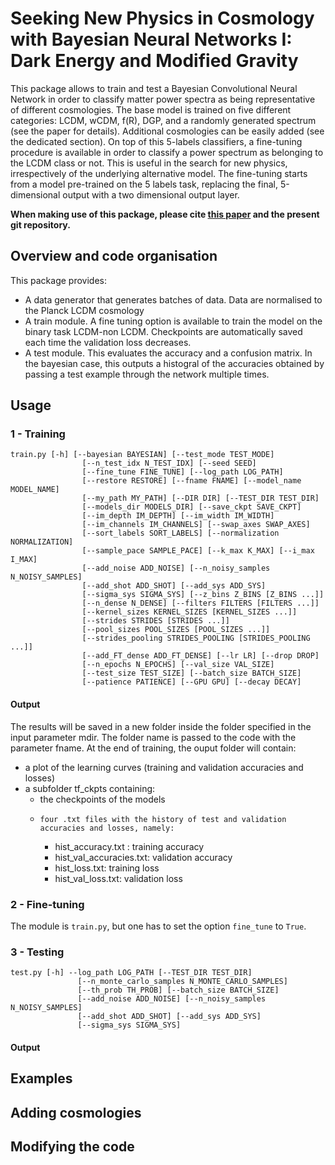 # Seeking New Physics in Cosmology with Bayesian Neural Networks I: Dark Energy and Modified Gravity

This package allows to train and test a Bayesian Convolutional Neural Network in order to classify matter power spectra as being representative of different cosmologies. The base model is trained on five different categories: LCDM, wCDM, f(R), DGP, and a randomly generated spectrum (see the paper for details). Additional cosmologies can be easily added (see the dedicated section). On top of this 5-labels classifiers, a fine-tuning procedure is available in order to classify a power spectrum as belonging to the LCDM class or not. This is useful in the search for new physics, irrespectively of the underlying alternative model. The fine-tuning starts from a model pre-trained on the 5 labels task, replacing the final, 5-dimensional output with a two dimensional output layer.

**When making use of this package, please cite [this paper]() and the present git repository.**


## Overview and code organisation


This package provides:

* A data generator that generates batches of data. Data are normalised to the Planck LCDM cosmology
* A train module. A fine tuning option is available to train the model on the binary task LCDM-non LCDM. Checkpoints are automatically saved each time the validation loss decreases.
* A test module. This evaluates the accuracy and a confusion matrix. In the bayesian case, this outputs a histogral of the accuracies obtained by passing a test example through the network multiple times.


## Usage

### 1 - Training
```
train.py [-h] [--bayesian BAYESIAN] [--test_mode TEST_MODE]
                [--n_test_idx N_TEST_IDX] [--seed SEED]
                [--fine_tune FINE_TUNE] [--log_path LOG_PATH]
                [--restore RESTORE] [--fname FNAME] [--model_name MODEL_NAME]
                [--my_path MY_PATH] [--DIR DIR] [--TEST_DIR TEST_DIR]
                [--models_dir MODELS_DIR] [--save_ckpt SAVE_CKPT]
                [--im_depth IM_DEPTH] [--im_width IM_WIDTH]
                [--im_channels IM_CHANNELS] [--swap_axes SWAP_AXES]
                [--sort_labels SORT_LABELS] [--normalization NORMALIZATION]
                [--sample_pace SAMPLE_PACE] [--k_max K_MAX] [--i_max I_MAX]
                [--add_noise ADD_NOISE] [--n_noisy_samples N_NOISY_SAMPLES]
                [--add_shot ADD_SHOT] [--add_sys ADD_SYS]
                [--sigma_sys SIGMA_SYS] [--z_bins Z_BINS [Z_BINS ...]]
                [--n_dense N_DENSE] [--filters FILTERS [FILTERS ...]]
                [--kernel_sizes KERNEL_SIZES [KERNEL_SIZES ...]]
                [--strides STRIDES [STRIDES ...]]
                [--pool_sizes POOL_SIZES [POOL_SIZES ...]]
                [--strides_pooling STRIDES_POOLING [STRIDES_POOLING ...]]
                [--add_FT_dense ADD_FT_DENSE] [--lr LR] [--drop DROP]
                [--n_epochs N_EPOCHS] [--val_size VAL_SIZE]
                [--test_size TEST_SIZE] [--batch_size BATCH_SIZE]
                [--patience PATIENCE] [--GPU GPU] [--decay DECAY]
```
#### Output
The results will be saved in a new folder inside the folder specified in the input parameter mdir. The folder name is passed to the code with the parameter fname. 
At the end of training, the ouput folder will contain:

* a plot of the learning curves (training and validation accuracies and losses) 
*  a subfolder tf_ckpts containing:
	* 	 the checkpoints of the models 
	* 	  four .txt files with the history of test and validation accuracies and losses, namely:
		* hist_accuracy.txt : training accuracy
		* hist_val\_accuracies.txt: validation accuracy
		* hist_loss.txt: training loss
		* hist_val\_loss.txt: validation loss

### 2 - Fine-tuning

The module is ```train.py```, but one has to set the option ```fine_tune``` to ```True```. 


### 3 - Testing
```
test.py [-h] --log_path LOG_PATH [--TEST_DIR TEST_DIR]
               [--n_monte_carlo_samples N_MONTE_CARLO_SAMPLES]
               [--th_prob TH_PROB] [--batch_size BATCH_SIZE]
               [--add_noise ADD_NOISE] [--n_noisy_samples N_NOISY_SAMPLES]
               [--add_shot ADD_SHOT] [--add_sys ADD_SYS]
               [--sigma_sys SIGMA_SYS]
```

#### Output

## Examples


## Adding cosmologies

## Modifying the code